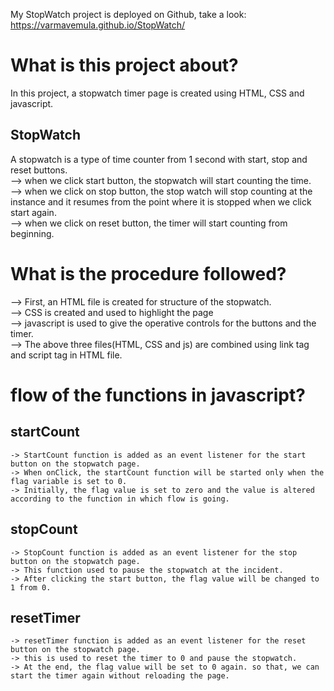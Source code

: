 My StopWatch project is deployed on Github, take a look: https://varmavemula.github.io/StopWatch/
# What is this project about?
In this project, a stopwatch timer page is created using HTML, CSS and javascript.
  ## StopWatch
  A stopwatch is a type of time counter from 1 second with start, stop and reset buttons.\
  --> when we click start button, the stopwatch will start counting the time.\
  --> when we click on stop button, the stop watch will stop counting at the instance and it resumes from the point where it         is stopped when we click start again.\
  --> when we click on reset button, the timer will start counting from beginning.
# What is the procedure followed?
  --> First, an HTML file is created for structure of the stopwatch.\
  --> CSS is created and used to highlight the page\
  --> javascript is used to give the operative controls for the buttons and the timer.\
  --> The above three files(HTML, CSS and js) are combined using link tag and script tag in HTML file.
# flow of the functions in javascript?
  ## startCount
    -> StartCount function is added as an event listener for the start button on the stopwatch page.
    -> When onClick, the startCount function will be started only when the flag variable is set to 0.
    -> Initially, the flag value is set to zero and the value is altered according to the function in which flow is going.
  ## stopCount
    -> StopCount function is added as an event listener for the stop button on the stopwatch page.
    -> This function used to pause the stopwatch at the incident.
    -> After clicking the start button, the flag value will be changed to 1 from 0.
  ## resetTimer
    -> resetTimer function is added as an event listener for the reset button on the stopwatch page.
    -> this is used to reset the timer to 0 and pause the stopwatch.
    -> At the end, the flag value will be set to 0 again. so that, we can start the timer again without reloading the page.
